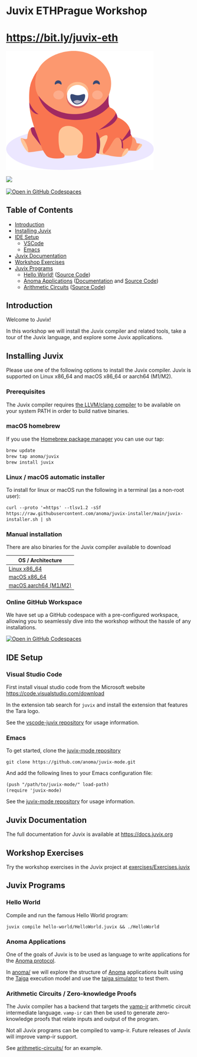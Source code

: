 <h1> Juvix ETHPrague Workshop</h1>
<h1><a href="https://bit.ly/juvix-eth">https://bit.ly/juvix-eth</a></h1>
<img alt="tara mascot smiling" width="400" src="./.resources/tara-smiling.png">
<p>
  <a href="https://discord.gg/PfaaFVErHt"><img src="https://img.shields.io/discord/952881043520774194?logo=discord"/></a>
</p>

[![Open in GitHub Codespaces](https://github.com/codespaces/badge.svg)](https://codespaces.new/anoma/juvix-eth-workshop?quickstart=1)

## Table of Contents
- [Introduction](#introduction)
- [Installing Juvix](#installing-juvix)
- [IDE Setup](#ide-setup)
    - [VSCode](#vscode)
    - [Emacs](#emacs)
- [Juvix Documentation](#juvix-documentation)
- [Workshop Exercises](#workshop-exercises)
- [Juvix Programs](#juvix-programs)
    - [Hello World!](#hello-world) ([Source Code](./hello-world/))
    - [Anoma Applications](#anoma-applications) ([Documentation](./anoma/) and [Source Code](https://github.com/anoma/taiga-simulator))
    - [Arithmetic Circuits](#arithmetic-circuits--zero-knowledge-proofs) ([Source Code](./arithmetic-circuits/))

## Introduction

Welcome to Juvix!

In this workshop we will install the Juvix compiler and related tools, take a
tour of the Juvix language, and explore some Juvix applications.

## Installing Juvix

Please use one of the following options to install the Juvix compiler. Juvix is
supported on Linux x86_64 and macOS x86_64 or aarch64 (M1/M2).

### Prerequisites

The Juvix compiler requires [the LLVM/clang compiler](https://llvm.org) to be available on your system PATH in order to build native binaries.

### macOS homebrew

If you use the [Homebrew package manager](https://brew.sh) you can use our tap:

``` shell
brew update
brew tap anoma/juvix
brew install juvix
```

### Linux / macOS automatic installer

To install for linux or macOS run the following in a terminal (as a non-root user):

``` shell
curl --proto '=https' --tlsv1.2 -sSf https://raw.githubusercontent.com/anoma/juvix-installer/main/juvix-installer.sh | sh
```

### Manual installation

There are also binaries for the Juvix compiler available to download

| OS / Architecture                                                                                           |
|-------------------------------------------------------------------------------------------------------------|
| [Linux x86_64](https://github.com/anoma/juvix/releases/latest/download/juvix-linux-x86_64.tar.gz)           |
| [macOS x86_64](https://github.com/anoma/juvix/releases/latest/download/juvix-macos-x86_64.tar.gz)           |
| [macOS aarch64 (M1/M2)](https://github.com/anoma/juvix/releases/latest/download/juvix-macos-aarch64.tar.gz) |

### Online GitHub Workspace

We have set up a GitHub codespace with a pre-configured workspace, allowing you to seamlessly dive into the workshop without the hassle of any installations.

[![Open in GitHub Codespaces](https://github.com/codespaces/badge.svg)](https://codespaces.new/anoma/juvix-eth-workshop?quickstart=1)

## IDE Setup

### Visual Studio Code

First install visual studio code from the Microsoft website https://code.visualstudio.com/download

In the extension tab search for `juvix` and install the extension that features the Tara logo.

See the [vscode-juvix repository](https://github.com/anoma/vscode-juvix) for usage information.

### Emacs

To get started, clone the [juvix-mode repository](https://github.com/anoma/juvix-mode.git)

``` shell
git clone https://github.com/anoma/juvix-mode.git
```

And add the following lines to your Emacs configuration file:

``` emacs-lisp
(push "/path/to/juvix-mode/" load-path)
(require 'juvix-mode)
```

See the [juvix-mode repository](https://github.com/anoma/juvix-mode.git) for usage information.

## Juvix Documentation

The full documentation for Juvix is available at https://docs.juvix.org

## Workshop Exercises

Try the workshop exercises in the Juvix project at [exercises/Exercises.juvix](./exercises/Exercises.juvix)

## Juvix Programs

### Hello World

Compile and run the famous Hello World program:

``` shell
juvix compile hello-world/HelloWorld.juvix && ./HelloWorld
```

### Anoma Applications

One of the goals of Juvix is to be used as language to write applications for
the [Anoma protocol](https://anoma.net).

In [anoma/](./anoma/) we will explore the structure of
[Anoma](https://anoma.net) applications built using the
[Taiga](https://github.com/anoma/taiga) execution model and use the [taiga
simulator](https://github.com/anoma/taiga-simulator) to test them.

### Arithmetic Circuits / Zero-knowledge Proofs

The Juvix compiler has a backend that targets the
[vamp-ir](https://github.com/anoma/vamp-ir) arithmetic circuit intermediate
language. `vamp-ir` can then be used to generate zero-knowledge proofs that
relate inputs and output of the program.

Not all Juvix programs can be compiled to vamp-ir. Future releases of Juvix will
improve vamp-ir support.

See [arithmetic-circuits/](./arithmetic-circuits/) for an example.
